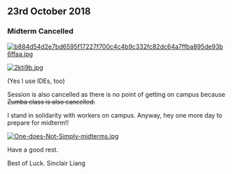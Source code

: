 ## 23rd October 2018 ##

### Midterm Cancelled ###
[![b884d54d2e7bd6595f17227f700c4c4b9c332fc82dc64a7ffba895de93b6ffaa.jpg](https://i.postimg.cc/43D8JsRF/b884d54d2e7bd6595f17227f700c4c4b9c332fc82dc64a7ffba895de93b6ffaa.jpg)](https://postimg.cc/mcS3jxDQ)

[![2kti9b.jpg](https://i.postimg.cc/mkmWDx6v/2kti9b.jpg)](https://postimg.cc/cttb9zWh)

(Yes I use IDEs, too)

Session is also cancelled as there is no point of getting on campus because ~~Zumba class is also cancelled.~~

I stand in solidarity with workers on campus. Anyway, hey one more day to prepare for midterm!!

[![One-does-Not-Simply-midterms.jpg](https://i.postimg.cc/m2PFSMHC/One-does-Not-Simply-midterms.jpg)](https://postimg.cc/WhP3NdS1)


Have a good rest. 

Best of Luck.
Sinclair Liang
